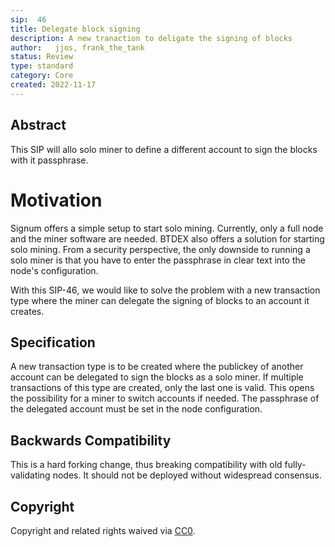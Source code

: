 ```yaml
---
sip:  46
title: Delegate block signing
description: A new tranaction to deligate the signing of blocks
author:   jjos, frank_the_tank
status: Review
type: standard
category: Core
created: 2022-11-17
---
```

## Abstract
This SIP will allo solo miner to define a different account to sign the blocks with it passphrase.

# Motivation
Signum offers a simple setup to start solo mining. Currently, only a full node and the miner software are needed. BTDEX also offers a solution for starting solo mining.
From a security perspective, the only downside to running a solo miner is that you have to enter the passphrase in clear text into the node's configuration.

With this SIP-46, we would like to solve the problem with a new transaction type where the miner can delegate the signing of blocks to an account it creates.

## Specification
A new transaction type is to be created where the publickey of another account can be delegated to sign the blocks as a solo miner. If multiple transactions of this type are created, only the last one is valid. This opens the possibility for a miner to switch accounts if needed.
The passphrase of the delegated account must be set in the node configuration.


## Backwards Compatibility  
This is a hard forking change, thus breaking compatibility with old fully-validating nodes. It should not be deployed without widespread consensus.

## Copyright
Copyright and related rights waived via [CC0](https://creativecommons.org/publicdomain/zero/1.0/).

